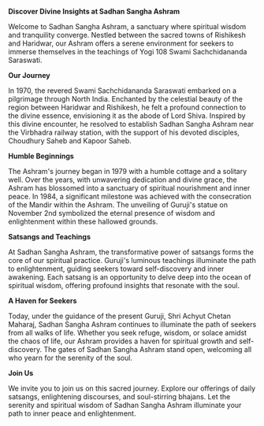 **Discover Divine Insights at Sadhan Sangha Ashram**  
  
Welcome to Sadhan Sangha Ashram, a sanctuary where spiritual wisdom and tranquility converge. Nestled between the sacred towns of Rishikesh and Haridwar, our Ashram offers a serene environment for seekers to immerse themselves in the teachings of Yogi 108 Swami Sachchidananda Saraswati.  
  
**Our Journey**  
  
In 1970, the revered Swami Sachchidananda Saraswati embarked on a pilgrimage through North India. Enchanted by the celestial beauty of the region between Haridwar and Rishikesh, he felt a profound connection to the divine essence, envisioning it as the abode of Lord Shiva. Inspired by this divine encounter, he resolved to establish Sadhan Sangha Ashram near the Virbhadra railway station, with the support of his devoted disciples, Choudhury Saheb and Kapoor Saheb.  
  
**Humble Beginnings**  
  
The Ashram's journey began in 1979 with a humble cottage and a solitary well. Over the years, with unwavering dedication and divine grace, the Ashram has blossomed into a sanctuary of spiritual nourishment and inner peace. In 1984, a significant milestone was achieved with the consecration of the Mandir within the Ashram. The unveiling of Guruji's statue on November 2nd symbolized the eternal presence of wisdom and enlightenment within these hallowed grounds.  
  
**Satsangs and Teachings**  
  
At Sadhan Sangha Ashram, the transformative power of satsangs forms the core of our spiritual practice. Guruji's luminous teachings illuminate the path to enlightenment, guiding seekers toward self-discovery and inner awakening. Each satsang is an opportunity to delve deep into the ocean of spiritual wisdom, offering profound insights that resonate with the soul.  
  
**A Haven for Seekers**  
  
Today, under the guidance of the present Guruji, Shri Achyut Chetan Maharaj, Sadhan Sangha Ashram continues to illuminate the path of seekers from all walks of life. Whether you seek refuge, wisdom, or solace amidst the chaos of life, our Ashram provides a haven for spiritual growth and self-discovery. The gates of Sadhan Sangha Ashram stand open, welcoming all who yearn for the serenity of the soul.  
  
**Join Us**  
  
We invite you to join us on this sacred journey. Explore our offerings of daily satsangs, enlightening discourses, and soul-stirring bhajans. Let the serenity and spiritual wisdom of Sadhan Sangha Ashram illuminate your path to inner peace and enlightenment.
